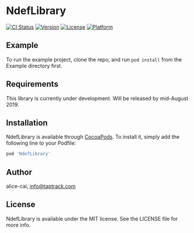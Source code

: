 # NdefLibrary

[![CI Status](https://img.shields.io/travis/TapTrack/NdefLibrary.svg?style=flat)](https://travis-ci.org/TapTrack/NdefLibrary)
[![Version](https://img.shields.io/cocoapods/v/NdefLibrary.svg?style=flat)](https://cocoapods.org/pods/NdefLibrary)
[![License](https://img.shields.io/cocoapods/l/NdefLibrary.svg?style=flat)](https://cocoapods.org/pods/NdefLibrary)
[![Platform](https://img.shields.io/cocoapods/p/NdefLibrary.svg?style=flat)](https://cocoapods.org/pods/NdefLibrary)

## Example

To run the example project, clone the repo, and run `pod install` from the Example directory first.

## Requirements

This library is currently under development. Will be released by mid-August 2019.

## Installation

NdefLibrary is available through [CocoaPods](https://cocoapods.org). To install
it, simply add the following line to your Podfile:

```ruby
pod 'NdefLibrary'
```

## Author

alice-cai, info@taptrack.com

## License

NdefLibrary is available under the MIT license. See the LICENSE file for more info.
